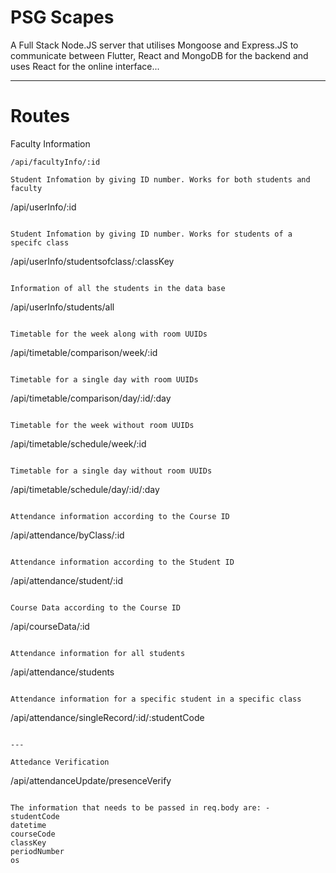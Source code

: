 # PSG Scapes

A Full Stack Node.JS server that utilises Mongoose and Express.JS to communicate between Flutter, React and MongoDB for the backend and uses React for the online interface...

---

# Routes

Faculty Information

```
/api/facultyInfo/:id
```

```
Student Infomation by giving ID number. Works for both students and faculty

```

/api/userInfo/:id

```

Student Infomation by giving ID number. Works for students of a specifc class

```

/api/userInfo/studentsofclass/:classKey

```

Information of all the students in the data base

```

/api/userInfo/students/all

```

Timetable for the week along with room UUIDs

```

/api/timetable/comparison/week/:id

```

Timetable for a single day with room UUIDs

```

/api/timetable/comparison/day/:id/:day

```

Timetable for the week without room UUIDs

```

/api/timetable/schedule/week/:id

```

Timetable for a single day without room UUIDs

```

/api/timetable/schedule/day/:id/:day

```

Attendance information according to the Course ID

```

/api/attendance/byClass/:id

```

Attendance information according to the Student ID

```

/api/attendance/student/:id

```

Course Data according to the Course ID

```

/api/courseData/:id

```

Attendance information for all students

```

/api/attendance/students

```

Attendance information for a specific student in a specific class

```

/api/attendance/singleRecord/:id/:studentCode

```

---

Attedance Verification

```

/api/attendanceUpdate/presenceVerify

```

The information that needs to be passed in req.body are: -
studentCode
datetime
courseCode
classKey
periodNumber
os
```
